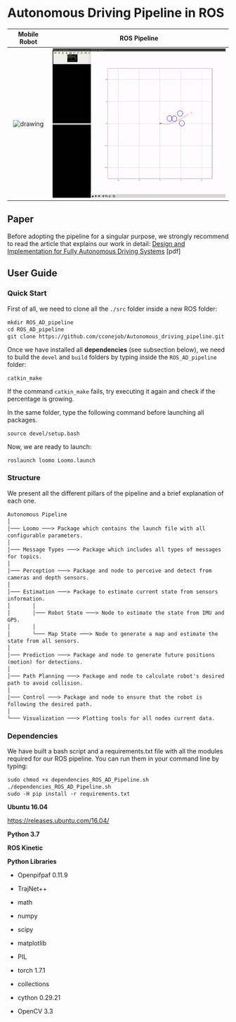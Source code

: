 # Autonomous Driving Pipeline in ROS

<center>

Mobile Robot                |  ROS Pipeline
:-------------------------: |:-------------------------:
<img src="./src/control/Images/3_Obstacles_2.gif" alt="drawing" width="250"/> | <img src="./src/control/Images/3_Obstacles_1.gif" alt="drawing" width="500"/>

</center>

## Paper
Before adopting the pipeline for a singular purpose, we strongly recommend to read the article that explains our work in detail:
[Design and Implementation for Fully Autonomous Driving Systems](/Design_and_Implementation_for_Fully_Autonomous_Driving_Systems.pdf) [pdf]


## User Guide

### Quick Start

First of all, we need to clone all the ```./src``` folder inside a new ROS folder:

```shell
mkdir ROS_AD_pipeline
cd ROS_AD_pipeline
git clone https://github.com/cconejob/Autonomous_driving_pipeline.git
```

Once we have installed all **dependencies** (see subsection below), we need to build the ```devel``` and ```build``` folders by typing inside the ```ROS_AD_pipeline``` folder:

```shell
catkin_make
```

If the command ```catkin_make``` fails, try executing it again and check if the percentage is growing.

In the same folder, type the following command before launching all packages.

```shell
source devel/setup.bash
```

Now, we are ready to launch:

```shell
roslaunch loomo Loomo.launch
```

### Structure

We present all the different pillars of the pipeline and a brief explanation of each one.

```
Autonomous Pipeline
│
│─── Loomo ───> Package which contains the launch file with all configurable parameters.
│
│─── Message Types ───> Package which includes all types of messages for topics.
│
│─── Perception ───> Package and node to perceive and detect from cameras and depth sensors.
│
│─── Estimation ───> Package to estimate current state from sensors information.
│       │
│       │─── Robot State ───> Node to estimate the state from IMU and GPS.
│       │
│       └─── Map State ───> Node to generate a map and estimate the state from all sensors.
│
│─── Prediction ───> Package and node to generate future positions (motion) for detections.
│
│─── Path Planning ───> Package and node to calculate robot's desired path to avoid collision.
│
│─── Control ───> Package and node to ensure that the robot is following the desired path.
│
└─── Visualization ───> Plotting tools for all nodes current data.
```

### Dependencies

We have built a bash script and a requirements.txt file with all the modules required for our ROS pipeline. You can run them in your command line by typing:

```shell
sudo chmod +x dependencies_ROS_AD_Pipeline.sh
./dependencies_ROS_AD_Pipeline.sh
sudo -H pip install -r requirements.txt
```

**Ubuntu 16.04**

https://releases.ubuntu.com/16.04/

**Python 3.7**

**ROS Kinetic**


**Python Libraries**

* Openpifpaf 0.11.9

* TrajNet++

* math

* numpy

* scipy

* matplotlib

* PIL

* torch 1.7.1

* collections

* cython 0.29.21 

* OpenCV 3.3


